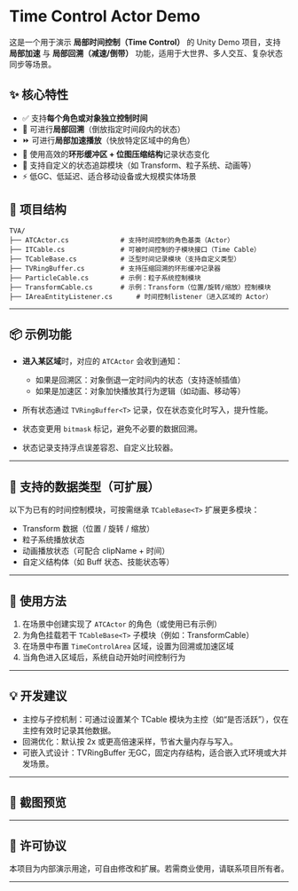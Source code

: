 
# Time Control Actor Demo

这是一个用于演示 **局部时间控制（Time Control）** 的 Unity Demo 项目，支持 **局部加速** 与 **局部回溯（减速/倒带）** 功能，适用于大世界、多人交互、复杂状态同步等场景。

## ✨ 核心特性

- ✅ 支持**每个角色或对象独立控制时间**
- 🔄 可进行**局部回溯**（倒放指定时间段内的状态）
- ⏩ 可进行**局部加速播放**（快放特定区域中的角色）
- 💾 使用高效的**环形缓冲区 + 位图压缩结构**记录状态变化
- 🧩 支持自定义的状态追踪模块（如 Transform、粒子系统、动画等）
- ⚡️ 低GC、低延迟、适合移动设备或大规模实体场景

## 🧱 项目结构

```text
TVA/
├── ATCActor.cs             # 支持时间控制的角色基类（Actor）
├── ITCable.cs              # 可被时间控制的子模块接口（Time Cable）
├── TCableBase.cs           # 泛型时间记录模块（支持自定义类型）
├── TVRingBuffer.cs         # 支持压缩回溯的环形缓冲记录器
├── ParticleCable.cs        # 示例：粒子系统控制模块
├── TransformCable.cs       # 示例：Transform（位置/旋转/缩放）控制模块
├── IAreaEntityListener.cs      # 时间控制listener（进入区域的 Actor）
```
---

## 📦 示例功能

- **进入某区域**时，对应的 `ATCActor` 会收到通知：
  - 如果是回溯区：对象倒退一定时间内的状态（支持逐帧插值）
  - 如果是加速区：对象加快播放其行为逻辑（如动画、移动等）

- 所有状态通过 `TVRingBuffer<T>` 记录，仅在状态变化时写入，提升性能。
- 状态变更用 `bitmask` 标记，避免不必要的数据回溯。
- 状态记录支持浮点误差容忍、自定义比较器。

---

## 🧪 支持的数据类型（可扩展）

以下为已有的时间控制模块，可按需继承 `TCableBase<T>` 扩展更多模块：

- Transform 数据（位置 / 旋转 / 缩放）
- 粒子系统播放状态
- 动画播放状态（可配合 clipName + 时间）
- 自定义结构体（如 Buff 状态、技能状态等）

---

## 🚀 使用方法

1. 在场景中创建实现了 `ATCActor` 的角色（或使用已有示例）
2. 为角色挂载若干 `TCableBase<T>` 子模块（例如：TransformCable）
3. 在场景中布置 `TimeControlArea` 区域，设置为回溯或加速区域
4. 当角色进入区域后，系统自动开始时间控制行为

---

## 💡 开发建议

- 主控与子控机制：可通过设置某个 TCable 模块为主控（如“是否活跃”），仅在主控有效时记录其他数据。
- 回溯优化：默认按 2x 或更高倍速采样，节省大量内存与写入。
- 可嵌入式设计：TVRingBuffer 无GC，固定内存结构，适合嵌入式环境或大并发场景。

---

## 📸 截图预览


---

## 📄 许可协议

本项目为内部演示用途，可自由修改和扩展。若需商业使用，请联系项目所有者。

---

```

